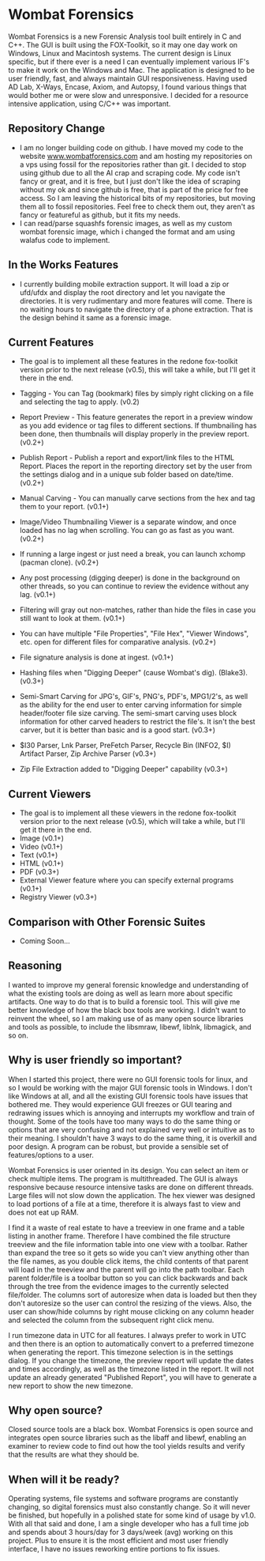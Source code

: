 # Wombat Forensics

Wombat Forensics is a new Forensic Analysis tool built entirely in C and C++. The GUI is built using the FOX-Toolkit, so it may one day work on Windows, Linux and Macintosh systems. The current design is Linux specific, but if there ever is a need I can eventually implement various IF's to make it work on the Windows and Mac. The application is designed to be user friendly, fast, and always maintain GUI responsiveness. Having used AD Lab, X-Ways, Encase, Axiom, and Autopsy, I found various things that would bother me or were slow and unresponsive. I decided for a resource intensive application, using C/C++ was important.

## Repository Change
* I am no longer building code on github. I have moved my code to the website www.wombatforensics.com and am hosting my repositories on a vps using fossil for the repositories rather than git. I decided to stop using github due to all the AI crap and scraping code. My code isn't fancy or great, and it is free, but I just don't like the idea of scraping without my ok and since github is free, that is part of the price for free access. So I am leaving the historical bits of my repositories, but moving them all to fossil repositories. Feel free to check them out, they aren't as fancy or featureful as github, but it fits my needs.
* I can read/parse squashfs forensic images, as well as my custom wombat forensic image, which i changed the format and am using walafus code to implement.

In the Works Features
----------------------
* I currently building mobile extraction support. It will load a zip or ufd/ufdx and display the root directory and let you navigate the directories. It is very rudimentary and more features will come. There is no waiting hours to navigate the directory of a phone extraction. That is the design behind it same as a forensic image.

Current Features
-----------------
* The goal is to implement all these features in the redone fox-toolkit version prior to the next release (v0.5), this will take a while, but I'll get it there in the end.

* Tagging - You can Tag (bookmark) files by simply right clicking on a file and selecting the tag to apply. (v0.2)
* Report Preview - This feature generates the report in a preview window as you add evidence or tag files to different sections. If thumbnailing has been done, then thumbnails will display properly in the preview report. (v0.2+)
* Publish Report - Publish a report and export/link files to the HTML Report. Places the report in the reporting directory set by the user from the settings dialog and in a unique sub folder based on date/time. (v0.2+)
* Manual Carving - You can manually carve sections from the hex and tag them to your report. (v0.1+)
* Image/Video Thumbnailing Viewer is a separate window, and once loaded has no lag when scrolling. You can go as fast as you want. (v0.2+)
* If running a large ingest or just need a break, you can launch xchomp (pacman clone). (v0.2+)
* Any post processing (digging deeper) is done in the background on other threads, so you can continue to review the evidence without any lag. (v0.1+)
* Filtering will gray out non-matches, rather than hide the files in case you still want to look at them. (v0.1+)
* You can have multiple "File Properties", "File Hex", "Viewer Windows", etc. open for different files for comparative analysis. (v0.2+)
* File signature analysis is done at ingest. (v0.1+)
* Hashing files when "Digging Deeper" (cause Wombat's dig). (Blake3). (v0.3+)
* Semi-Smart Carving for JPG's, GIF's, PNG's, PDF's, MPG1/2's, as well as the ability for the end user to enter carving information for simple header/footer file size carving. The semi-smart carving uses block information for other carved headers to restrict the file's. It isn't the best carver, but it is better than basic and is a good start. (v0.3+)
* $I30 Parser, Lnk Parser, PreFetch Parser, Recycle Bin (INFO2, $I) Artifact Parser, Zip Archive Parser (v0.3+)
* Zip File Extraction added to "Digging Deeper" capability (v0.3+)

Current Viewers
--
* The goal is to implement all these viewers in the redone fox-toolkit version prior to the next release (v0.5), which will take a while, but I'll get it there in the end.
* Image (v0.1+)
* Video (v0.1+)
* Text  (v0.1+)
* HTML  (v0.1+)
* PDF   (v0.3+)
* External Viewer feature where you can specify external programs (v0.1+)
* Registry Viewer (v0.3+)

Comparison with Other Forensic Suites
--
* Coming Soon...

Reasoning
--

I wanted to improve my general forensic knowledge and understanding of what the existing tools are doing as well as learn more about specific artifacts. One way to do that is to build a forensic tool. This will give me better knowledge of how the black box tools are working. I didn't want to reinvent the wheel, so I am making use of as many open source libraries and tools as possible, to include the libsmraw, libewf, liblnk, libmagick, and so on.

Why is user friendly so important?
-

When I started this project, there were no GUI forensic tools for linux, and so I would be working with the major GUI forensic tools in Windows. I don't like Windows at all, and all the existing GUI forensic tools have issues that bothered me. They would experience GUI freezes or GUI tearing and redrawing issues which is annoying and interrupts my workflow and train of thought. Some of the tools have too many ways to do the same thing or options that are very confusing and not explained very well or intuitive as to their meaning. I shouldn't have 3 ways to do the same thing, it is overkill and poor design. A program can be robust, but provide a sensible set of features/options to a user.

Wombat Forensics is user oriented in its design. You can select an item or check multiple items. The program is multithreaded. The GUI is always responsive because resource intensive tasks are done on different threads. Large files will not slow down the application. The hex viewer was designed to load portions of a file at a time, therefore it is always fast to view and does not eat up RAM.

I find it a waste of real estate to have a treeview in one frame and a table listing in another frame. Therefore I have combined the file structure treeview and the file information table into one view with a toolbar. Rather than expand the tree so it gets so wide you can't view anything other than the file names, as you double click items, the child contents of that parent will load in the treeview and the parent will go into the path toolbar. Each parent folder/file is a toolbar button so you can click backwards and back through the tree from the evidence images to the currently selected file/folder. The columns sort of autoresize when data is loaded but then they don't autoresize so the user can control the resizing of the views. Also, the user can show/hide columns by right mouse clicking on any column header and selected the column from the subsequent right click menu.

I run timezone data in UTC for all features. I always prefer to work in UTC and then there is an option to automatically convert to a preferred timezone when generating the report. This timezone selection is in the settings dialog. If you change the timezone, the preview report will update the dates and times accordingly, as well as the timezone listed in the report. It will not update an already generated "Published Report", you will have to generate a new report to show the new timezone.

Why open source?
-

Closed source tools are a black box. Wombat Forensics is open source and integrates open source libraries such as the libaff and libewf, enabling an examiner to review code to find out how the tool yields results and verify that the results are what they should be.

When will it be ready?
-

Operating systems, file systems and software programs are constantly changing, so digital forensics must also constantly change. So it will never be finished, but hopefully in a polished state for some kind of usage by v1.0. With all that said and done, I am a single developer who has a full time job and spends about 3 hours/day for 3 days/week (avg) working on this project. Plus to ensure it is the most efficient and most user friendly interface, I have no issues reworking entire portions to fix issues.
